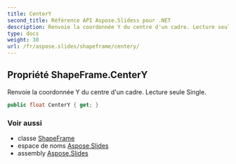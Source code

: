 ```yaml
---
title: CenterY
second_title: Référence API Aspose.Slidess pour .NET
description: Renvoie la coordonnée Y du centre d'un cadre. Lecture seule Single.
type: docs
weight: 30
url: /fr/aspose.slides/shapeframe/centery/
---
```


## Propriété ShapeFrame.CenterY

Renvoie la coordonnée Y du centre d'un cadre. Lecture seule Single.

```csharp
public float CenterY { get; }
```

### Voir aussi

* classe [ShapeFrame](../../shapeframe)
* espace de noms [Aspose.Slides](../../shapeframe)
* assembly [Aspose.Slides](../../../)

<!-- NE PAS MODIFIER : généré par xmldocmd pour Aspose.Slides.dll -->